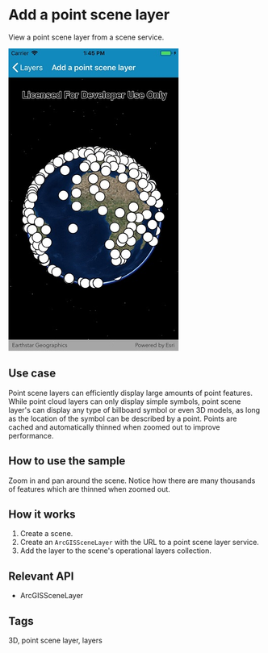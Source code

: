 # Add a point scene layer

View a point scene layer from a scene service.

![](AddPointSceneLayer.jpg)

## Use case

Point scene layers can efficiently display large amounts of point features. While point cloud layers can only display simple symbols, point scene layer's can display any type of billboard symbol or even 3D models, as long as the location of the symbol can be described by a point. Points are cached and automatically thinned when zoomed out to improve performance.

## How to use the sample

Zoom in and pan around the scene. Notice how there are many thousands of features which are thinned when zoomed out.

## How it works

1. Create a scene.
2. Create an `ArcGISSceneLayer` with the URL to a point scene layer service.
3. Add the layer to the scene's operational layers collection.

## Relevant API

* ArcGISSceneLayer

## Tags

3D, point scene layer, layers